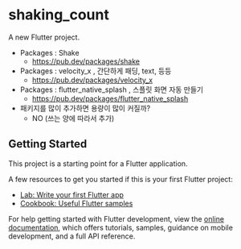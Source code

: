 # shaking_count

A new Flutter project.

- Packages : Shake
    - https://pub.dev/packages/shake
- Packages : velocity_x , 간단하게 패딩, text, 등등
    - https://pub.dev/packages/velocity_x
- Packages : flutter_native_splash , 스플릿 화면 자동 만들기
    - https://pub.dev/packages/flutter_native_splash
- 패키지를 많이 추가하면 용량이 많이 커질까?
    - NO (쓰는 양에 따라서 추가)

## Getting Started

This project is a starting point for a Flutter application.

A few resources to get you started if this is your first Flutter project:

- [Lab: Write your first Flutter app](https://docs.flutter.dev/get-started/codelab)
- [Cookbook: Useful Flutter samples](https://docs.flutter.dev/cookbook)

For help getting started with Flutter development, view the
[online documentation](https://docs.flutter.dev/), which offers tutorials,
samples, guidance on mobile development, and a full API reference.
